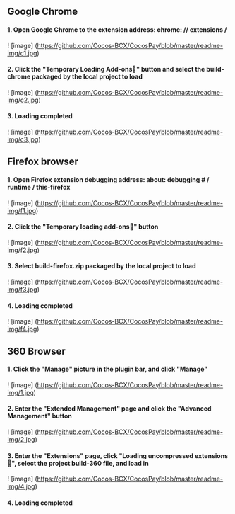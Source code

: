  ## Google Chrome
 #### 1. Open Google Chrome to the extension address: chrome: // extensions /
 ! [image] (https://github.com/Cocos-BCX/CocosPay/blob/master/readme-img/c1.jpg)
 #### 2. Click the "Temporary Loading Add-ons" button and select the build-chrome packaged by the local project to load
 ! [image] (https://github.com/Cocos-BCX/CocosPay/blob/master/readme-img/c2.jpg)
 #### 3. Loading completed
 ! [image] (https://github.com/Cocos-BCX/CocosPay/blob/master/readme-img/c3.jpg)

 
 
 
 ## Firefox browser
 #### 1. Open Firefox extension debugging address: about: debugging # / runtime / this-firefox
 ! [image] (https://github.com/Cocos-BCX/CocosPay/blob/master/readme-img/f1.jpg)
 #### 2. Click the "Temporary loading add-ons" button
 ! [image] (https://github.com/Cocos-BCX/CocosPay/blob/master/readme-img/f2.jpg)
 #### 3. Select build-firefox.zip packaged by the local project to load
 ! [image] (https://github.com/Cocos-BCX/CocosPay/blob/master/readme-img/f3.jpg)
 #### 4. Loading completed
 ! [image] (https://github.com/Cocos-BCX/CocosPay/blob/master/readme-img/f4.jpg)



 ## 360 Browser
 #### 1. Click the "Manage" picture in the plugin bar, and click "Manage"
 ! [image] (https://github.com/Cocos-BCX/CocosPay/blob/master/readme-img/1.jpg)
 #### 2. Enter the "Extended Management" page and click the "Advanced Management" button
 ! [image] (https://github.com/Cocos-BCX/CocosPay/blob/master/readme-img/2.jpg)
 #### 3. Enter the "Extensions" page, click "Loading uncompressed extensions ", select the project build-360 file, and load in
 ! [image] (https://github.com/Cocos-BCX/CocosPay/blob/master/readme-img/4.jpg)

 #### 4. Loading completed